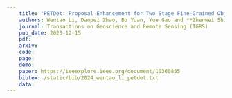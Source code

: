 ```yaml
---
    title: "PETDet: Proposal Enhancement for Two-Stage Fine-Grained Object Detection"
    authors: Wentao Li, Danpei Zhao, Bo Yuan, Yue Gao and **Zhenwei Shi**
    journal: Transactions on Geoscience and Remote Sensing (TGRS)
    pub_date: 2023-12-15
    pdf: 
    arxiv: 
    code: 
    page: 
    demo: 
    paper: https://ieeexplore.ieee.org/document/10360855
    bibtex: /static/bib/2024_wentao_li_petdet.txt
    data:
---
```

    